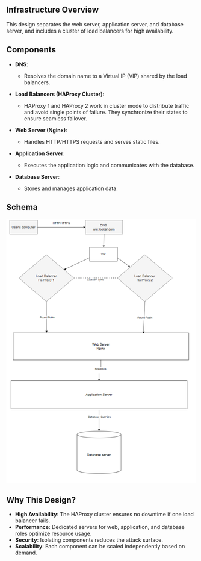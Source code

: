 
## Infrastructure Overview
This design separates the web server, application server, and database server, and includes a cluster of load balancers for high availability.

## Components
- **DNS**:
  - Resolves the domain name to a Virtual IP (VIP) shared by the load balancers.

- **Load Balancers (HAProxy Cluster)**:
  - HAProxy 1 and HAProxy 2 work in cluster mode to distribute traffic and avoid single points of failure. They synchronize their states to ensure seamless failover.

- **Web Server (Nginx)**:
  - Handles HTTP/HTTPS requests and serves static files.

- **Application Server**:
  - Executes the application logic and communicates with the database.

- **Database Server**:
  - Stores and manages application data.

## Schema
![Infrastructure Schema](3-scale_up.png)

## Why This Design?
- **High Availability**: The HAProxy cluster ensures no downtime if one load balancer fails.
- **Performance**: Dedicated servers for web, application, and database roles optimize resource usage.
- **Security**: Isolating components reduces the attack surface.
- **Scalability**: Each component can be scaled independently based on demand.
